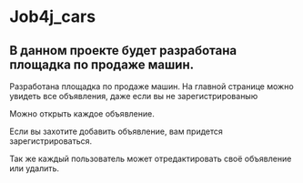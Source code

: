 # Job4j_cars

## В данном проекте будет разработана площадка по продаже машин.

Разработана площадка по продаже машин.
На главной странице можно увидеть все объявления, даже если вы не зарегистрированыю

Можно открыть каждое объявление.

Если вы захотите добавить объявление, вам придется зарегистрироваться.

Так же каждый пользователь может отредактировать своё объявление или удалить.